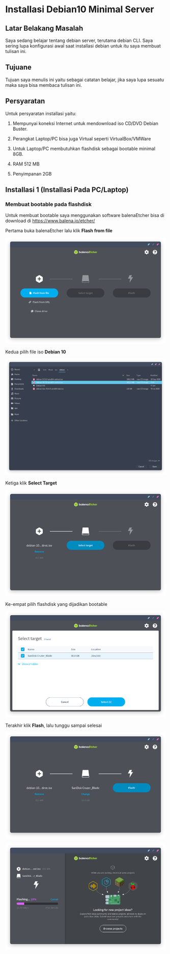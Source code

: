 # Installasi Debian10 Minimal Server


## Latar Belakang Masalah

Saya sedang belajar tentang debian server, terutama debian CLI. Saya sering lupa konfigurasi awal saat installasi debian untuk itu saya membuat tulisan ini.

## Tujuane

Tujuan saya menulis ini yaitu sebagai catatan belajar, jika saya lupa sesuatu maka saya bisa membaca tulisan ini.

## Persyaratan

Untuk persyaratan installasi yaitu:

1. Mempunyai koneksi Internet untuk mendownload iso CD/DVD Debian Buster.

2. Perangkat Laptop/PC bisa juga Virtual seperti VirtualBox/VMWare

3. Untuk Laptop/PC membutuhkan flashdisk sebagai bootable minimal 8GB.

4. RAM 512 MB

5. Penyimpanan 2GB

## Installasi 1 (Installasi Pada PC/Laptop)

### Membuat bootable pada flashdisk

Untuk membuat bootable saya menggunakan software balenaEtcher bisa di download di https://www.balena.io/etcher/

Pertama buka balenaEtcher lalu klik **Flash from file**

![balenaetcher](/img/p1-0bootable.png)

Kedua pilih file iso **Debian 10**

![balenaetcher](/img/p1-1bootable.png)

Ketiga klik **Select Target**

![balenaEtcher](/img/p1-2bootable.png)

Ke-empat pilih flashdisk yang dijadikan bootable

![balenaEtcher](/img/p1-3bootable.png)

Terakhir klik **Flash**, lalu tunggu sampai selesai

![balenaEtcher](/img/p1-4bootable.png)

![balenaEtcher](/img/p1-5bootable.png)

